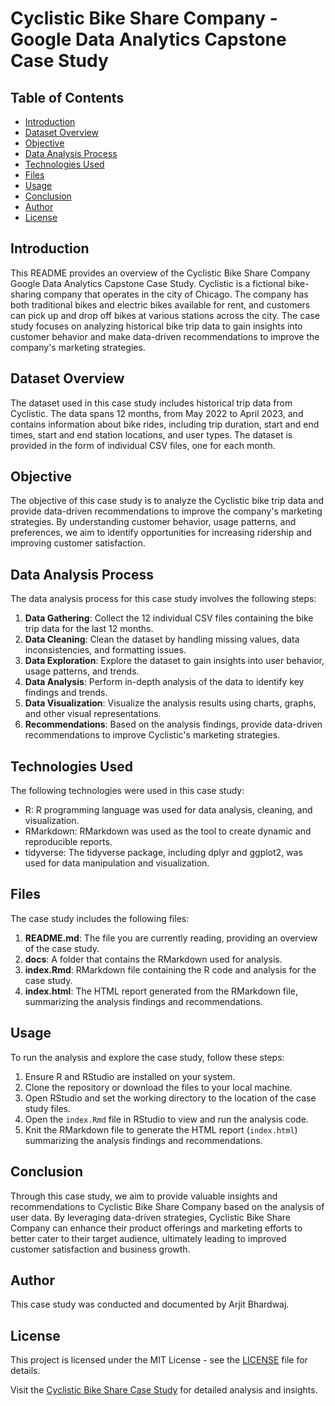 # Cyclistic Bike Share Company - Google Data Analytics Capstone Case Study

## Table of Contents

- [Introduction](#introduction)
- [Dataset Overview](#dataset-overview)
- [Objective](#objective)
- [Data Analysis Process](#data-analysis-process)
- [Technologies Used](#technologies-used)
- [Files](#files)
- [Usage](#usage)
- [Conclusion](#conclusion)
- [Author](#author)
- [License](#license)

## Introduction

This README provides an overview of the Cyclistic Bike Share Company Google Data Analytics Capstone Case Study. Cyclistic is a fictional bike-sharing company that operates in the city of Chicago. The company has both traditional bikes and electric bikes available for rent, and customers can pick up and drop off bikes at various stations across the city. The case study focuses on analyzing historical bike trip data to gain insights into customer behavior and make data-driven recommendations to improve the company's marketing strategies.

## Dataset Overview

The dataset used in this case study includes historical trip data from Cyclistic. The data spans 12 months, from May 2022 to April 2023, and contains information about bike rides, including trip duration, start and end times, start and end station locations, and user types. The dataset is provided in the form of individual CSV files, one for each month.

## Objective

The objective of this case study is to analyze the Cyclistic bike trip data and provide data-driven recommendations to improve the company's marketing strategies. By understanding customer behavior, usage patterns, and preferences, we aim to identify opportunities for increasing ridership and improving customer satisfaction.

## Data Analysis Process

The data analysis process for this case study involves the following steps:

1. **Data Gathering**: Collect the 12 individual CSV files containing the bike trip data for the last 12 months.
2. **Data Cleaning**: Clean the dataset by handling missing values, data inconsistencies, and formatting issues.
3. **Data Exploration**: Explore the dataset to gain insights into user behavior, usage patterns, and trends.
4. **Data Analysis**: Perform in-depth analysis of the data to identify key findings and trends.
5. **Data Visualization**: Visualize the analysis results using charts, graphs, and other visual representations.
6. **Recommendations**: Based on the analysis findings, provide data-driven recommendations to improve Cyclistic's marketing strategies.

## Technologies Used

The following technologies were used in this case study:

- R: R programming language was used for data analysis, cleaning, and visualization.
- RMarkdown: RMarkdown was used as the tool to create dynamic and reproducible reports.
- tidyverse: The tidyverse package, including dplyr and ggplot2, was used for data manipulation and visualization.

## Files

The case study includes the following files:

1. **README.md**: The file you are currently reading, providing an overview of the case study.
2. **docs**: A folder that contains the RMarkdown used for analysis.
3. **index.Rmd**: RMarkdown file containing the R code and analysis for the case study.
4. **index.html**: The HTML report generated from the RMarkdown file, summarizing the analysis findings and recommendations.

## Usage

To run the analysis and explore the case study, follow these steps:

1. Ensure R and RStudio are installed on your system.
2. Clone the repository or download the files to your local machine.
3. Open RStudio and set the working directory to the location of the case study files.
4. Open the `index.Rmd` file in RStudio to view and run the analysis code.
5. Knit the RMarkdown file to generate the HTML report (`index.html`) summarizing the analysis findings and recommendations.

## Conclusion

Through this case study, we aim to provide valuable insights and recommendations to Cyclistic Bike Share Company based on the analysis of user data. By leveraging data-driven strategies, Cyclistic Bike Share Company can enhance their product offerings and marketing efforts to better cater to their target audience, ultimately leading to improved customer satisfaction and business growth.

## Author

This case study was conducted and documented by Arjit Bhardwaj.

## License

This project is licensed under the MIT License - see the [LICENSE](LICENSE) file for details.

Visit the [Cyclistic Bike Share Case Study](https://bhardwajarjit.github.io/Cyclistic-Bike-Share-Case-Study/) for detailed analysis and insights.
